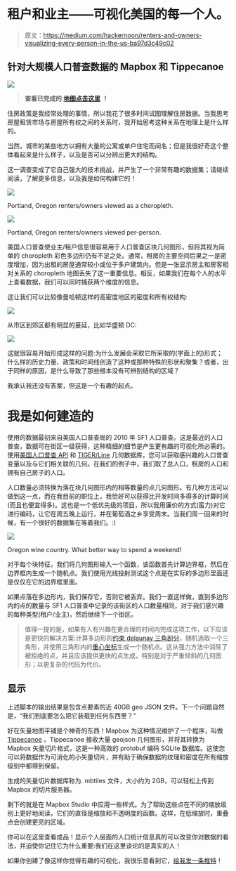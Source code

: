 # 租户和业主——可视化美国的每一个人。

> 原文：<https://medium.com/hackernoon/renters-and-owners-visualizing-every-person-in-the-us-ba97d3c49c02>

## 针对大规模人口普查数据的 Mapbox 和 Tippecanoe

![](img/d6e1578e15ed784b96ff4267771f05a0.png)

> **查看已完成的** [**地图点击这里**](http://ryantm.io/population/) **！**

住房政策是我经常处理的事情，所以我花了很多时间试图理解住房数据。当我思考房屋租赁市场与房屋所有权之间的关系时，我开始思考这种关系在地理上是什么样的。

当然，城市的某些地方以拥有大量的公寓或单户住宅而闻名；但是我很好奇这个整体看起来是什么样子，以及是否可以分辨出更大的结构。

这一调查变成了它自己强大的技术挑战，并产生了一个非常有趣的数据集；请继续阅读，了解更多信息，以及我是如何构建它的！

![](img/ddb0b4915e5cc0f9c0d4db5d389d2643.png)

Portland, Oregon renters/owners viewed as a choropleth.

![](img/6cf147043a22180b381045e5f77cd982.png)

Portland, Oregon renters/owners viewed per-person.

美国人口普查使业主/租户信息很容易用于人口普查区块几何图形，但将其视为简单的 choropleth 彩色多边形仍有不足之处。通常，租房的主要空间后果之一是密度增加，因为出租的房屋通常较小或位于多户建筑内。但是一张显示房主和房客相对关系的 choropleth 地图丢失了这一重要信息。相反，如果我们在每个人的水平上查看数据，我们可以同时捕获两个维度的信息。

这让我们可以比较像曼哈顿这样的高密度地区的密度和所有权结构:

![](img/9a4cd6e39bf513a8cc22091963cfbbd3.png)

从市区到郊区都有明显的蔓延，比如华盛顿 DC:

![](img/65088b73cb9c772e43f3db0b4e66e604.png)

这就很容易开始形成这样的问题:为什么发展会采取它所采取的(字面上的)形式；什么样的历史力量、政策和时间线创造了这种或那种特殊的形状和聚集？或者，出于同样的原因，是什么导致了那些根本没有可辨别结构的区域？

我承认我还没有答案，但这是一个有趣的起点。

# 我是如何建造的

使用的数据最初来自美国人口普查局的 2010 年 SF1 人口普查。这是最近的人口普查，数据可在街区一级获得，这种精细的细节是产生更有趣的可视化所必需的。使用[美国人口普查 API](https://www.census.gov/developers/) 和 [TIGER/Line](https://www.census.gov/geo/maps-data/data/tiger-line.html) 几何数据库，您可以获取感兴趣的人口普查变量以及与它们相关联的几何。在我们的例子中，我们取了总人口，租房的人口和拥有自己房子的人口。

人口数量必须转换为落在块几何图形内的相等数量的点几何图形。有几种方法可以做到这一点，而在我目前的职位上，我恰好可以获得比开发时间多得多的计算时间(而且也便宜得多)。这也是一个低优先级的项目，所以我用廉价的方式(蛮力)对它进行编码，让它在周五晚上运行，并在葡萄酒之乡享受周末。当我们周一回来的时候，有一个很好的数据集在等着我们。:)

![](img/99b4b40765e44d07e71349b0916b3cd3.png)

Oregon wine country. What better way to spend a weekend!

对于每个块特征，我们将几何图形输入一个函数，该函数首先计算边界框，然后在边界框内生成一个随机点。我们使用光线投射测试这个点是在实际的多边形里面还是仅仅在它的边界框里面。

如果点落在多边形内，我们保存它，否则它被丢弃。我们一直这样做，直到多边形内的点的数量与 SF1 人口普查中记录的该街区的人口数量相同，对于我们感兴趣的每种类型(租户/业主)，然后继续下一个街区。

> 值得一提的是，如果有人有兴趣在更合理的时间内完成这项工作，以下应该是更快的解决方案:计算多边形的[约束 delaunay 三角剖分](https://en.wikipedia.org/wiki/Delaunay_triangulation)，随机选取一个三角形，并使用三角形内的[重心坐标](https://en.wikipedia.org/wiki/Barycentric_coordinate_system)生成一个随机点。这从强力方法中消除了被拒绝的点，并且应该提供更快的点生成，特别是对于严重倾斜的几何图形；以更复杂的代码为代价。

## 显示

上述脚本的输出结果是包含点要素的近 40GB geo JSON 文件。下一个问题自然是，“我们到底要怎么把它装载到任何东西里？”

好在矢量地图平铺是个神奇的东西！Mapbox 为这种情况维护了一个程序，叫做 [Tippecanoe](https://github.com/mapbox/tippecanoe) 。Tippecanoe 接收大量 geojson 几何图形，并将其转换为 Mapbox 矢量切片格式，这是一种高效的 protobuf 编码 SQLite 数据库。这使您可以将数据作为可消化的小矢量切片，并有助于确保数据的纹理和密度在所有缩放级别中都得到保留。

生成的矢量切片数据库称为. mbtiles 文件，大小约为 2GB，可以轻松上传到 Mapbox 的切片服务器。

剩下的就是在 Mapbox Studio 中应用一些样式。为了帮助这些点在不同的缩放级别上更好地阅读，它们的直径是缩放和不透明度的函数。这样，在低缩放时，重叠点会创建更亮的区域。

你可以在这里查看成品！显示个人层面的人口统计信息真的可以改变你对数据的看法，并迫使你记住它为什么重要:我们在这里谈论的是真实的人！

如果你创建了像这样你觉得有趣的可视化，我很乐意看到它，[给我发一条推特](http://twitter.com/mcculloughrt)！